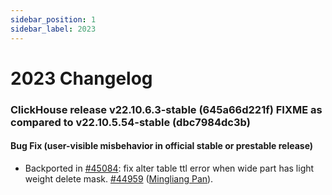 ```yaml
---
sidebar_position: 1
sidebar_label: 2023
---
```


# 2023 Changelog

### ClickHouse release v22.10.6.3-stable (645a66d221f) FIXME as compared to v22.10.5.54-stable (dbc7984dc3b)

#### Bug Fix (user-visible misbehavior in official stable or prestable release)

* Backported in [#45084](https://github.com/ClickHouse/ClickHouse/issues/45084): fix alter table ttl error when wide part has light weight delete mask. [#44959](https://github.com/ClickHouse/ClickHouse/pull/44959) ([Mingliang Pan](https://github.com/liangliangpan)).

